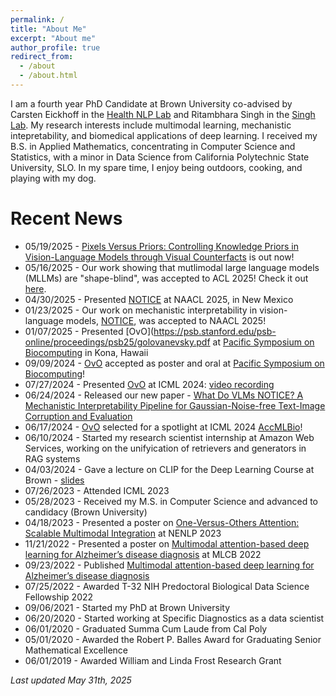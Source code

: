 ```yaml
---
permalink: /
title: "About Me"
excerpt: "About me"
author_profile: true
redirect_from: 
  - /about
  - /about.html
---
```

I am a fourth year PhD Candidate at Brown University co-advised by Carsten Eickhoff in the [Health NLP Lab](https://health-nlp.com/index.html) and Ritambhara Singh in the [Singh Lab](https://rsinghlab.org/). My research interests include multimodal learning, mechanistic intepretability, and biomedical applications of deep learning. I received my B.S. in Applied Mathematics, concentrating in Computer Science and Statistics, with a minor in Data Science from California Polytechnic State University, SLO. In my spare time, I enjoy being outdoors, cooking, and playing with my dog.

Recent News 
======
* 05/19/2025 - [Pixels Versus Priors: Controlling Knowledge Priors in Vision-Language Models through Visual Counterfacts](https://arxiv.org/abs/2505.17127) is out now!
* 05/16/2025 - Our work showing that mutlimodal large language models (MLLMs) are "shape-blind", was accepted to ACL 2025! Check it out [here](https://arxiv.org/abs/2502.15969). 
* 04/30/2025 - Presented [NOTICE](https://aclanthology.org/2025.naacl-long.571/) at NAACL 2025, in New Mexico
* 01/23/2025 - Our work on mechanistic interpretability in vision-language models, [NOTICE](https://aclanthology.org/2025.naacl-long.571/), was accepted to NAACL 2025! 
* 01/07/2025 - Presented [OvO](https://psb.stanford.edu/psb-online/proceedings/psb25/golovanevsky.pdf at [Pacific Symposium on Biocomputing](https://psb.stanford.edu/callfor/papers/) in Kona, Hawaii
* 09/09/2024 - [OvO](https://arxiv.org/abs/2307.05435) accepted as poster and oral at [Pacific Symposium on Biocomputing](https://psb.stanford.edu/callfor/papers/)!
* 07/27/2024 - Presented [OvO](https://arxiv.org/abs/2307.05435) at ICML 2024: [video recording](https://icml.cc/virtual/2024/38284)
* 06/24/2024 - Released our new paper - [What Do VLMs NOTICE? A Mechanistic Interpretability Pipeline for Gaussian-Noise-free Text-Image Corruption and Evaluation](https://arxiv.org/abs/2406.16320)
* 06/17/2024 - [OvO](https://arxiv.org/abs/2307.05435) selected for a spotlight at ICML 2024 [AccMLBio](https://accml.bio/index.html#acceptedpapers)!
* 06/10/2024 - Started my research scientist internship at Amazon Web Services, working on the unifyication of retrievers and generators in RAG systems 
* 04/03/2024 - Gave a lecture on CLIP for the Deep Learning Course at Brown - [slides](https://brown-deep-learning.github.io/dl-website-s24/slides/lecture26.pdf)
* 07/26/2023 - Attended ICML 2023
* 05/28/2023 - Received my M.S. in Computer Science and advanced to candidacy (Brown University)
* 04/18/2023 - Presented a poster on [One-Versus-Others Attention: Scalable Multimodal Integration](https://arxiv.org/abs/2307.05435) at NENLP 2023
* 11/21/2022 - Presented a poster on [Multimodal attention-based deep learning for Alzheimer’s disease diagnosis](https://academic.oup.com/jamia/article/29/12/2014/6712292) at MLCB 2022
* 09/23/2022 - Published [Multimodal attention-based deep learning for Alzheimer’s disease diagnosis](https://academic.oup.com/jamia/article/29/12/2014/6712292)
* 07/25/2022 - Awarded T-32 NIH Predoctoral Biological Data Science Fellowship 2022
* 09/06/2021 - Started my PhD at Brown University
* 06/20/2020 - Started working at Specific Diagnostics as a data scientist
* 06/01/2020 - Graduated Summa Cum Laude from Cal Poly
* 05/01/2020 - Awarded the Robert P. Balles Award for Graduating Senior Mathematical Excellence
* 06/01/2019 - Awarded William and Linda Frost Research Grant  

*Last updated May 31th, 2025*